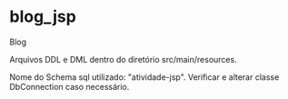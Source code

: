 # blog_jsp
Blog

Arquivos DDL e DML dentro do diretório src/main/resources.

Nome do Schema sql utilizado: "atividade-jsp". Verificar e alterar classe DbConnection caso necessário.
